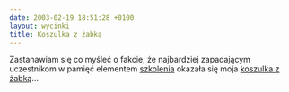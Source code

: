 ```yaml
---
date: 2003-02-19 18:51:28 +0100
layout: wycinki
title: Koszulka z żabką
---
```


Zastanawiam się co myśleć o fakcie, że najbardziej zapadającym uczestnikom w pamięć elementem [szkolenia](/preaching-on 'wycinek „Preaching on”') okazała się moja [koszulka z żabką](wycinki/chastell-nie-kuma.jpg 'chastell nie kuma')…

